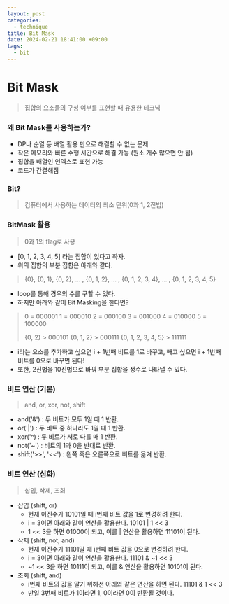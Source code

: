 ```yaml
---
layout: post
categories:
  - technique
title: Bit Mask
date: 2024-02-21 18:41:00 +09:00
tags:
  - bit
---
```

# Bit Mask
>집합의 요소들의 구성 여부를 표현할 때 유용한 테크닉

### 왜 Bit Mask를 사용하는가?
- DP나 순열 등 배열 활용 만으로 해결할 수 없는 문제
- 작은 메모리와 빠른 수행 시간으로 해결 가능 (원소 개수 많으면 안 됨)
- 집합을 배열인 인덱스로 표현 가능
- 코드가 간결해짐

### Bit?
>컴퓨터에서 사용하는 데이터의 최소 단위(0과 1, 2진법)

### BitMask 활용
>0과 1의 flag로 사용

- \[0, 1, 2, 3, 4, 5] 라는 집합이 있다고 하자.
- 위의 집합의 부분 집합은 아래와 같다.
>{0}, {0, 1}, {0, 2}, ... , {0, 1, 2}, ... , {0, 1, 2, 3, 4}, ... , {0, 1, 2, 3, 4, 5}
- loop를 통해 경우의 수를 구할 수 있다.
- 하지만 아래와 같이 Bit Masking을 한다면?
>0 = 000001
>1 = 000010
>2 = 000100
>3 = 001000
>4 = 010000
>5 = 100000
>
>{0, 2}                > 000101
>{0, 1, 2}            > 000111
>{0, 1, 2, 3, 4, 5} > 111111

- i라는 요소를 추가하고 싶으면 i + 1번째 비트를 1로 바꾸고, 빼고 싶으면 i + 1번째 비트를 0으로 바꾸면 된다!
- 또한, 2진법을 10진법으로 바꿔 부분 집합을 정수로 나타낼 수 있다.

### 비트 연산 (기본)
>and, or, xor, not, shift

- and('&') : 두 비트가 모두 1일 때 1 반환.
- or('|') : 두 비트 중 하나라도 1일 때 1 반환.
- xor('^) : 두 비트가 서로 다를 때 1 반환.
- not('~') : 비트의 1과 0을 반대로 반환.
- shift('>>', '<<') : 왼쪽 혹은 오른쪽으로 비트를 옮겨 반환.

### 비트 연산 (심화)
>삽입, 삭제, 조회

- 삽입 (shift, or)
	- 현재 이진수가 10101일 때 i번째 비트 값을 1로 변경하려 한다.
	- i = 3이면 아래와 같이 연산을 활용한다.
		10101 | 1 << 3 
	- 1 << 3을 하면 $01000$이 되고, 이를 | 연산을 활용하면 $11101$이 된다.
- 삭제 (shift, not, and)
	- 현재 이진수가 11101일 때 i번째 비트 값을 0으로 변경하려 한다.
	- i = 3이면 아래와 같이 연산을 활용한다.
		11101 & ~1 << 3
	- ~1 << 3을 하면 $10111$이 되고, 이를 & 연산을 활용하면 $10101$이 된다.
- 조회 (shift, and)
	- i번째 비트의 값을 알기 위해선 아래와 같은 연산을 하면 된다.
		11101 & 1 << 3
	- 만일 3번째 비트가 1이라면 1, 0이라면 0이 반환될 것이다.
